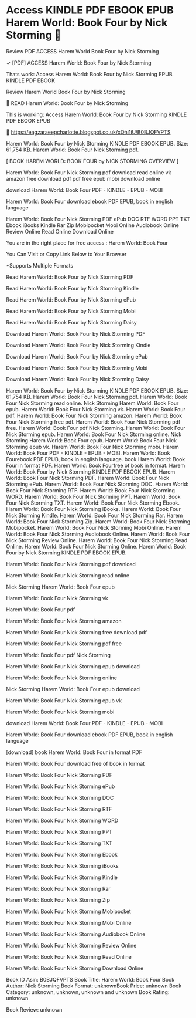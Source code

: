# Access KINDLE PDF EBOOK EPUB Harem World: Book Four by  Nick Storming 📮
Review PDF ACCESS Harem World Book Four by Nick Storming

✓ [PDF] ACCESS Harem World: Book Four by Nick Storming

Thats work: Access Harem World: Book Four by Nick Storming EPUB KINDLE PDF EBOOK


Review Harem World Book Four by Nick Storming

📮 READ Harem World: Book Four by Nick Storming

This is working: Access Harem World: Book Four by Nick Storming KINDLE PDF EBOOK EPUB



🎁 https://eagzaraeepcharlotte.blogspot.co.uk/xQhi1iU/B0BJQFVPTS



Harem World: Book Four by Nick Storming KINDLE PDF EBOOK EPUB. Size: 61,754 KB. Harem World: Book Four Nick Storming pdf.

[ BOOK HAREM WORLD: BOOK FOUR by NICK STORMING OVERVIEW ]

Harem World: Book Four Nick Storming pdf download read online vk amazon free download pdf pdf free epub mobi download online

download Harem World: Book Four PDF - KINDLE - EPUB - MOBI

Harem World: Book Four download ebook PDF EPUB, book in english language

Harem World: Book Four Nick Storming PDF ePub DOC RTF WORD PPT TXT Ebook iBooks Kindle Rar Zip Mobipocket Mobi Online Audiobook Online Review Online Read Online Download Online

You are in the right place for free access : Harem World: Book Four

You Can Visit or Copy Link Below to Your Browser

*Supports Multiple Formats

Read Harem World: Book Four by Nick Storming PDF

Read Harem World: Book Four by Nick Storming Kindle

Read Harem World: Book Four by Nick Storming ePub

Read Harem World: Book Four by Nick Storming Mobi

Read Harem World: Book Four by Nick Storming Daisy

Download Harem World: Book Four by Nick Storming PDF

Download Harem World: Book Four by Nick Storming Kindle

Download Harem World: Book Four by Nick Storming ePub

Download Harem World: Book Four by Nick Storming Mobi

Download Harem World: Book Four by Nick Storming Daisy

Harem World: Book Four by Nick Storming KINDLE PDF EBOOK EPUB. Size: 61,754 KB. Harem World: Book Four Nick Storming pdf. Harem World: Book Four Nick Storming read online. Nick Storming Harem World: Book Four epub. Harem World: Book Four Nick Storming vk. Harem World: Book Four pdf. Harem World: Book Four Nick Storming amazon. Harem World: Book Four Nick Storming free pdf. Harem World: Book Four Nick Storming pdf free. Harem World: Book Four pdf Nick Storming. Harem World: Book Four Nick Storming epub. Harem World: Book Four Nick Storming online. Nick Storming Harem World: Book Four epub. Harem World: Book Four Nick Storming epub vk. Harem World: Book Four Nick Storming mobi. Harem World: Book Four PDF - KINDLE - EPUB - MOBI. Harem World: Book Fourebook PDF EPUB, book in english language. book Harem World: Book Four in format PDF. Harem World: Book Fourfree of book in format. Harem World: Book Four by Nick Storming KINDLE PDF EBOOK EPUB. Harem World: Book Four Nick Storming PDF. Harem World: Book Four Nick Storming ePub. Harem World: Book Four Nick Storming DOC. Harem World: Book Four Nick Storming RTF. Harem World: Book Four Nick Storming WORD. Harem World: Book Four Nick Storming PPT. Harem World: Book Four Nick Storming TXT. Harem World: Book Four Nick Storming Ebook. Harem World: Book Four Nick Storming iBooks. Harem World: Book Four Nick Storming Kindle. Harem World: Book Four Nick Storming Rar. Harem World: Book Four Nick Storming Zip. Harem World: Book Four Nick Storming Mobipocket. Harem World: Book Four Nick Storming Mobi Online. Harem World: Book Four Nick Storming Audiobook Online. Harem World: Book Four Nick Storming Review Online. Harem World: Book Four Nick Storming Read Online. Harem World: Book Four Nick Storming Online. Harem World: Book Four by Nick Storming KINDLE PDF EBOOK EPUB.

Harem World: Book Four Nick Storming pdf download

Harem World: Book Four Nick Storming read online

Nick Storming Harem World: Book Four epub

Harem World: Book Four Nick Storming vk

Harem World: Book Four pdf

Harem World: Book Four Nick Storming amazon

Harem World: Book Four Nick Storming free download pdf

Harem World: Book Four Nick Storming pdf free

Harem World: Book Four pdf Nick Storming

Harem World: Book Four Nick Storming epub download

Harem World: Book Four Nick Storming online

Nick Storming Harem World: Book Four epub download

Harem World: Book Four Nick Storming epub vk

Harem World: Book Four Nick Storming mobi

download Harem World: Book Four PDF - KINDLE - EPUB - MOBI

Harem World: Book Four download ebook PDF EPUB, book in english language

[download] book Harem World: Book Four in format PDF

Harem World: Book Four download free of book in format

Harem World: Book Four Nick Storming PDF

Harem World: Book Four Nick Storming ePub

Harem World: Book Four Nick Storming DOC

Harem World: Book Four Nick Storming RTF

Harem World: Book Four Nick Storming WORD

Harem World: Book Four Nick Storming PPT

Harem World: Book Four Nick Storming TXT

Harem World: Book Four Nick Storming Ebook

Harem World: Book Four Nick Storming iBooks

Harem World: Book Four Nick Storming Kindle

Harem World: Book Four Nick Storming Rar

Harem World: Book Four Nick Storming Zip

Harem World: Book Four Nick Storming Mobipocket

Harem World: Book Four Nick Storming Mobi Online

Harem World: Book Four Nick Storming Audiobook Online

Harem World: Book Four Nick Storming Review Online

Harem World: Book Four Nick Storming Read Online

Harem World: Book Four Nick Storming Download Online

Book ID Asin: B0BJQFVPTS
Book Title: Harem World: Book Four
Book Author: Nick Storming
Book Format: unknownBook Price: unknown
Book Category: unknown, unknown, unknown and unknown
Book Rating: unknown

Book Review: unknown
